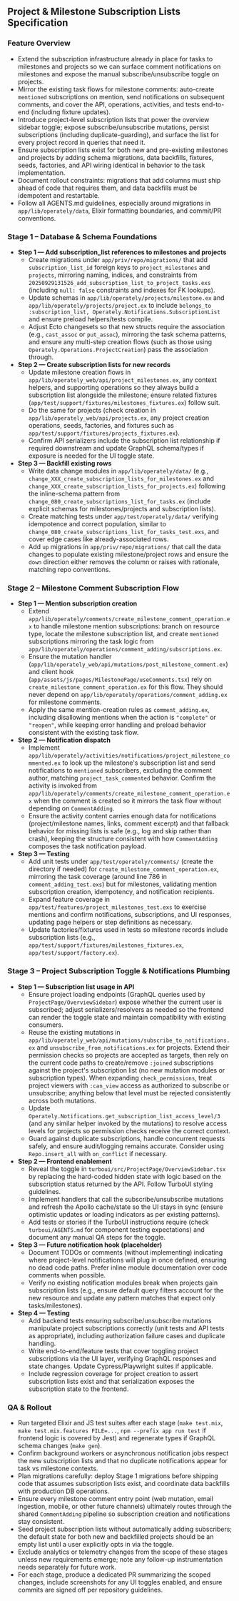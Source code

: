 ## Project & Milestone Subscription Lists Specification

### Feature Overview
- Extend the subscription infrastructure already in place for tasks to milestones and projects so we can surface comment notifications on milestones and expose the manual subscribe/unsubscribe toggle on projects.
- Mirror the existing task flows for milestone comments: auto-create `mentioned` subscriptions on mention, send notifications on subsequent comments, and cover the API, operations, activities, and tests end-to-end (including fixture updates).
- Introduce project-level subscription lists that power the overview sidebar toggle; expose subscribe/unsubscribe mutations, persist subscriptions (including duplicate-guarding), and surface the list for every project record in queries that need it.
- Ensure subscription lists exist for both new and pre-existing milestones and projects by adding schema migrations, data backfills, fixtures, seeds, factories, and API wiring identical in behavior to the task implementation.
- Document rollout constraints: migrations that add columns must ship ahead of code that requires them, and data backfills must be idempotent and restartable.
- Follow all AGENTS.md guidelines, especially around migrations in `app/lib/operately/data`, Elixir formatting boundaries, and commit/PR conventions.

### Stage 1 – Database & Schema Foundations
- **Step 1 — Add subscription_list references to milestones and projects**
  - Create migrations under `app/priv/repo/migrations/` that add `subscription_list_id` foreign keys to `project_milestones` and `projects`, mirroring naming, indices, and constraints from `20250929131526_add_subscription_list_to_project_tasks.exs` (including `null: false` constraints and indexes for FK lookups).
  - Update schemas in `app/lib/operately/projects/milestone.ex` and `app/lib/operately/projects/project.ex` to include `belongs_to :subscription_list, Operately.Notifications.SubscriptionList` and ensure preload helpers/tests compile.
  - Adjust Ecto changesets so that new structs require the association (e.g., `cast_assoc` or `put_assoc`), mirroring the task schema patterns, and ensure any multi-step creation flows (such as those using `Operately.Operations.ProjectCreation`) pass the association through.
- **Step 2 — Create subscription lists for new records**
  - Update milestone creation flows in `app/lib/operately_web/api/project_milestones.ex`, any context helpers, and supporting operations so they always build a subscription list alongside the milestone; ensure related fixtures (`app/test/support/fixtures/milestones_fixtures.ex`) follow suit.
  - Do the same for projects (check creation in `app/lib/operately_web/api/projects.ex`, any project creation operations, seeds, factories, and fixtures such as `app/test/support/fixtures/projects_fixtures.ex`).
  - Confirm API serializers include the subscription list relationship if required downstream and update GraphQL schema/types if exposure is needed for the UI toggle state.
- **Step 3 — Backfill existing rows**
  - Write data change modules in `app/lib/operately/data/` (e.g., `change_XXX_create_subscription_lists_for_milestones.ex` and `change_XXX_create_subscription_lists_for_projects.ex`) following the inline-schema pattern from `change_080_create_subscriptions_list_for_tasks.ex` (include explicit schemas for milestones/projects and subscription lists).
  - Create matching tests under `app/test/operately/data/` verifying idempotence and correct population, similar to `change_080_create_subscriptions_list_for_tasks_test.exs`, and cover edge cases like already-associated rows.
  - Add `up` migrations in `app/priv/repo/migrations/` that call the data changes to populate existing milestone/project rows and ensure the `down` direction either removes the column or raises with rationale, matching repo conventions.

### Stage 2 – Milestone Comment Subscription Flow
- **Step 1 — Mention subscription creation**
  - Extend `app/lib/operately/comments/create_milestone_comment_operation.ex` to handle milestone mention subscriptions: branch on resource type, locate the milestone subscription list, and create `mentioned` subscriptions mirroring the task logic from `app/lib/operately/operations/comment_adding/subscriptions.ex`.
  - Ensure the mutation handler (`app/lib/operately_web/api/mutations/post_milestone_comment.ex`) and client hook (`app/assets/js/pages/MilestonePage/useComments.tsx`) rely on `create_milestone_comment_operation.ex` for this flow. They should never depend on `app/lib/operately/operations/comment_adding.ex` for milestone comments.
  - Apply the same mention-creation rules as `comment_adding.ex`, including disallowing mentions when the action is `"complete"` or `"reopen"`, while keeping error handling and preload behavior consistent with the existing task flow.
- **Step 2 — Notification dispatch**
  - Implement `app/lib/operately/activities/notifications/project_milestone_commented.ex` to look up the milestone's subscription list and send notifications to `mentioned` subscribers, excluding the comment author, matching `project_task_commented` behavior. Confirm the activity is invoked from `app/lib/operately/comments/create_milestone_comment_operation.ex` when the comment is created so it mirrors the task flow without depending on `CommentAdding`.
  - Ensure the activity content carries enough data for notifications (project/milestone names, links, comment excerpt) and that fallback behavior for missing lists is safe (e.g., log and skip rather than crash), keeping the structure consistent with how `CommentAdding` composes the task notification payload.
- **Step 3 — Testing**
  - Add unit tests under `app/test/operately/comments/` (create the directory if needed) for `create_milestone_comment_operation.ex`, mirroring the task coverage (around line 786 in `comment_adding_test.exs`) but for milestones, validating mention subscription creation, idempotency, and notification recipients.
  - Expand feature coverage in `app/test/features/project_milestones_test.exs` to exercise mentions and confirm notifications, subscriptions, and UI responses, updating page helpers or step definitions as necessary.
  - Update factories/fixtures used in tests so milestone records include subscription lists (e.g., `app/test/support/fixtures/milestones_fixtures.ex`, `app/test/support/factory.ex`).

### Stage 3 – Project Subscription Toggle & Notifications Plumbing
- **Step 1 — Subscription list usage in API**
  - Ensure project loading endpoints (GraphQL queries used by `ProjectPage/OverviewSidebar`) expose whether the current user is subscribed; adjust serializers/resolvers as needed so the frontend can render the toggle state and maintain compatibility with existing consumers.
  - Reuse the existing mutations in `app/lib/operately_web/api/mutations/subscribe_to_notifications.ex` and `unsubscribe_from_notifications.ex` for projects. Extend their permission checks so projects are accepted as targets, then rely on the current code paths to create/remove `:joined` subscriptions against the project's subscription list (no new mutation modules or subscription types). When expanding `check_permissions`, treat project viewers with `:can_view` access as authorized to subscribe or unsubscribe; anything below that level must be rejected consistently across both mutations.
  - Update `Operately.Notifications.get_subscription_list_access_level/3` (and any similar helper invoked by the mutations) to resolve access levels for projects so permission checks receive the correct context.
  - Guard against duplicate subscriptions, handle concurrent requests safely, and ensure audit/logging remains accurate. Consider using `Repo.insert_all` with `on_conflict` if necessary.
- **Step 2 — Frontend enablement**
  - Reveal the toggle in `turboui/src/ProjectPage/OverviewSidebar.tsx` by replacing the hard-coded hidden state with logic based on the subscription status returned by the API. Follow TurboUI styling guidelines.
  - Implement handlers that call the subscribe/unsubscribe mutations and refresh the Apollo cache/state so the UI stays in sync (ensure optimistic updates or loading indicators as per existing patterns).
  - Add tests or stories if the TurboUI instructions require (check `turboui/AGENTS.md` for component testing expectations) and document any manual QA steps for the toggle.
- **Step 3 — Future notification hook (placeholder)**
  - Document TODOs or comments (without implementing) indicating where project-level notifications will plug in once defined, ensuring no dead code paths. Prefer inline module documentation over code comments when possible.
  - Verify no existing notification modules break when projects gain subscription lists (e.g., ensure default query filters account for the new resource and update any pattern matches that expect only tasks/milestones).
- **Step 4 — Testing**
  - Add backend tests ensuring subscribe/unsubscribe mutations manipulate project subscriptions correctly (unit tests and API tests as appropriate), including authorization failure cases and duplicate handling.
  - Write end-to-end/feature tests that cover toggling project subscriptions via the UI layer, verifying GraphQL responses and state changes. Update Cypress/Playwright suites if applicable.
  - Include regression coverage for project creation to assert subscription lists exist and that serialization exposes the subscription state to the frontend.

### QA & Rollout
- Run targeted Elixir and JS test suites after each stage (`make test.mix`, `make test.mix.features FILE=...`, `npm --prefix app run test` if frontend logic is covered by Jest) and regenerate types if GraphQL schema changes (`make gen`).
- Confirm background workers or asynchronous notification jobs respect the new subscription lists and that no duplicate notifications appear for task vs milestone contexts.
- Plan migrations carefully: deploy Stage 1 migrations before shipping code that assumes subscription lists exist, and coordinate data backfills with production DB operations.
- Ensure every milestone comment entry point (web mutation, email ingestion, mobile, or other future channels) ultimately routes through the shared `CommentAdding` pipeline so subscription creation and notifications stay consistent.
- Seed project subscription lists without automatically adding subscribers; the default state for both new and backfilled projects should be an empty list until a user explicitly opts in via the toggle.
- Exclude analytics or telemetry changes from the scope of these stages unless new requirements emerge; note any follow-up instrumentation needs separately for future work.
- For each stage, produce a dedicated PR summarizing the scoped changes, include screenshots for any UI toggles enabled, and ensure commits are signed off per repository guidelines.
